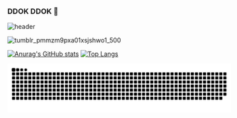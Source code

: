 ### DDOK DDOK 🚪

![header](https://capsule-render.vercel.app/api?type=cylinder&color=50586C&text=DOKyun_Cart🛒&height=200&fontColor=DCE2F0&fontSize=50&)

![tumblr_pmmzm9pxa01xsjshwo1_500](https://user-images.githubusercontent.com/90293526/135003782-90947ec6-53ad-4d24-b5e6-c24f7a0f7c90.gif)

[![Anurag's GitHub stats](https://github-readme-stats.vercel.app/api?username=DOK0706&show_icons=true&theme=nord)](https://github.com/anuraghazra/github-readme-stats)
[![Top Langs](https://github-readme-stats.vercel.app/api/top-langs/?username=DOK0706&show_icons=true&theme=nord)](https://github.com/anuraghazra/github-readme-stats)

![snake gif](https://github.com/DOK0706/DOK0706/blob/output/github-contribution-grid-snake.svg)
